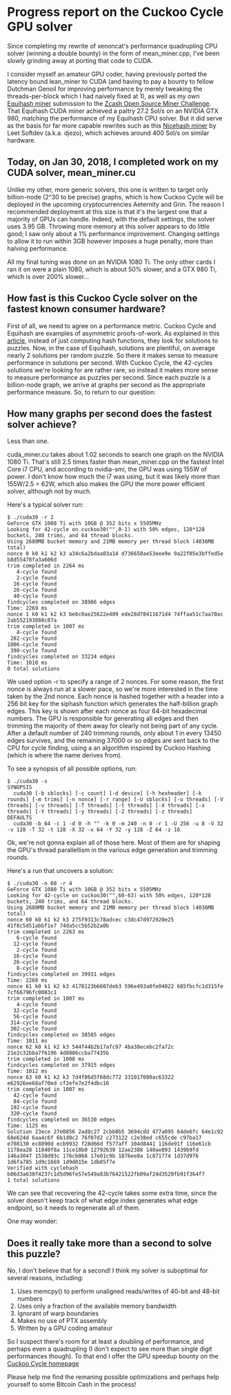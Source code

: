 Progress report on the Cuckoo Cycle GPU solver
============

Since completing my rewrite of xenoncat's performance quadrupling CPU solver (winning a double bounty)
in the form of mean_miner.cpp, I've been slowly grinding away at porting that code to CUDA.

I consider myself an amateur GPU coder, having previously ported the latency bound lean_miner to CUDA
(and having to pay a bounty to fellow Dutchman Genoil for improving performance by merely
tweaking the threads-per-block which I had naively fixed at 1), as well as my own
[Equihash miner](https://github.com/tromp/equihash) submission to the
[Zcash Open Source Miner Challenge](https://z.cash/blog/open-source-miner-winners.html).
That Equihash CUDA miner achieved a paltry 27.2 Sol/s on an NVIDIA GTX 980,
matching the performance of my Equihash CPU solver. But it did serve as the basis for far more capable
rewrites such as this
[Nicehash miner](https://github.com/nicehash/nheqminer/blob/master/cuda_djezo/equi_miner.cu)
by Leet Softdev (a.k.a. djezo), which achieves around 400 Sol/s on similar hardware.

Today, on Jan 30, 2018, I completed work on my CUDA solver, mean_miner.cu
------------

Unlike my other, more generic solvers, this one is written to target only billion-node (2^30 to be precise)
graphs, which is how Cuckoo Cycle will be deployed in the upcoming cryptocurrencies Aeternity and Grin.
The reason I recommended deployment at this size is that it's the largest one that a majority of GPUs
can handle. Indeed, with the default settings, the solver uses 3.95 GB. Throwing more memory at this solver
appears to do little good; I saw only about a 1% performance improvement.
Changing settings to allow it to run within 3GB however imposes a huge penalty, more than halving performance.

All my final tuning was done on an NVIDIA 1080 Ti. The only other cards I ran it on were
a plain 1080, which is about 50% slower, and a GTX 980 Ti, which is over 200% slower...

How fast is this Cuckoo Cycle solver on the fastest known consumer hardware?
------------

First of all, we need to agree on a performance metric. Cuckoo Cycle and Equihash are examples of
asymmetric proofs-of-work. As explained in this
[article](http://cryptorials.io/beyond-hashcash-proof-work-theres-mining-hashing),
instead of just computing hash functions, they look for solutions to puzzles. Now, in the case of
Equihash, solutions are plentiful, on average nearly 2 solutions per random puzzle. So there it makes
sense to measure performance in solutions per second. With Cuckoo Cycle, the 42-cycles solutions
we're looking for are rather rare, so instead it makes more sense to measure performance as puzzles
per second. Since each puzzle is a billion-node graph, we arrive at graphs per second as the appropriate
performance measure. So, to return to our question:

How many graphs per second does the fastest solver achieve?
------------

Less than one.

cuda_miner.cu takes about 1.02 seconds to search one graph on the NVIDIA 1080 Ti.
That's still 2.5 times faster than mean_miner.cpp on the fastest Intel Core i7 CPU,
and according to nvidia-smi, the GPU was using 155W of power.
I don't know how much the i7 was using, but it was likely more than 155W/2.5 = 62W,
which also makes the GPU the more power efficient solver, although not by much.

Here's a typical solver run:

    $ ./cuda30 -r 2
    GeForce GTX 1080 Ti with 10GB @ 352 bits x 5505MHz
    Looking for 42-cycle on cuckoo30("",0-1) with 50% edges, 128*128 buckets, 240 trims, and 64 thread blocks.
    Using 2680MB bucket memory and 21MB memory per thread block (4036MB total)
    nonce 0 k0 k1 k2 k3 a34c6a2bdaa03a14 d736650ae53eee9e 9a22f05e3bffed5e b8d55478fa3a606d
    trim completed in 2264 ms
       4-cycle found
       2-cycle found
      16-cycle found
      26-cycle found
      40-cycle found
    findcycles completed on 38906 edges
    Time: 2269 ms
    nonce 1 k0 k1 k2 k3 be6c0ae25622e409 ede28d78411671d4 74ffaa51c7aa70ac 2ab552193088c87a
    trim completed in 1007 ms
       4-cycle found
     282-cycle found
    1006-cycle found
     390-cycle found
    findcycles completed on 33234 edges
    Time: 1010 ms
    0 total solutions

We used option -r to specify a range of 2 nonces. For some reason, the first
nonce is always run at a slower pace, so we're more interested in the time
taken by the 2nd nonce. Each nonce is hashed together with a header into a 256
bit key for the siphash function which generates the half-billion graph edges.
This key is shown after each nonce as four 64-bit hexadecimal numbers. The GPU is
responsible for generating all edges and then trimming the majority of
them away for clearly not being part of any cycle. After a default number of
240 trimming rounds, only about 1 in every 13450 edges survives, and the
remaining 37000 or so edges are sent back to the CPU for cycle finding, using a an
algorithm inspired by Cuckoo Hashing (which is where the name derives from).

To see a synopsis of all possible options, run:

    $ ./cuda30 -s
    SYNOPSIS
      cuda30 [-b sblocks] [-c count] [-d device] [-h hexheader] [-k rounds] [-m trims] [-n nonce] [-r range] [-U sblocks] [-u threads] [-V threads] [-v threads] [-T threads] [-t threads] [-X threads] [-x threads] [-Y threads] [-y threads] [-Z threads] [-z threads]
    DEFAULTS
      cuda30 -b 64 -c 1 -d 0 -h "" -k 0 -m 240 -n 0 -r 1 -U 256 -u 8 -V 32 -v 128 -T 32 -t 128 -X 32 -x 64 -Y 32 -y 128 -Z 64 -z 16

Ok, we're not gonna explain all of those here. Most of them are for shaping the GPU's thread parallellism in the various edge generation and trimming rounds.

Here's a run that uncovers a solution:

    $ ./cuda30 -n 60 -r 4
    GeForce GTX 1080 Ti with 10GB @ 352 bits x 5505MHz
    Looking for 42-cycle on cuckoo30("",60-63) with 50% edges, 128*128 buckets, 240 trims, and 64 thread blocks.
    Using 2680MB bucket memory and 21MB memory per thread block (4036MB total)
    nonce 60 k0 k1 k2 k3 275f9313c78adcec c3dc47d972920e25 41f8c5d51abbf1e7 74da5cc5b52b2a0b
    trim completed in 2263 ms
       6-cycle found
      12-cycle found
       2-cycle found
      16-cycle found
      26-cycle found
       8-cycle found
    findcycles completed on 39931 edges
    Time: 2268 ms
    nonce 61 k0 k1 k2 k3 4178123b6607deb3 596e493a0fe04022 685fbcfc1d315fe 7cf66796fc0083c1
    trim completed in 1007 ms
       4-cycle found
      32-cycle found
      56-cycle found
     314-cycle found
     302-cycle found
    findcycles completed on 38585 edges
    Time: 1011 ms
    nonce 62 k0 k1 k2 k3 544f44b2b17afc97 4ba38ecebc2fa72c 21e2c32bba7f6196 4d8886ccba77435b
    trim completed in 1008 ms
    findcycles completed on 37915 edges
    Time: 1012 ms
    nonce 63 k0 k1 k2 k3 7d4f06d5f68dc772 331017080ac63322 e62926ee68af70ed cf2efe7e2f4dbc16
    trim completed in 1007 ms
      42-cycle found
      84-cycle found
     192-cycle found
     320-cycle found
    findcycles completed on 36530 edges
    Time: 1125 ms
    Solution 23ece 27e0856 2ad8c27 2cbb0b5 3694cdd 477a095 64de6fc 64e1c92 68e624d 6aa4c6f 6b1d0c2 76f07d2 c273122 c2e38ed c655cde c97ba17 e708130 ec8890d ecb9932 f28d66d f577aff 104d8441 116de91f 116e61cb 1178ea28 11840f8a 11ce10b0 12792630 12ae2388 140ae893 1439b9fd 146a3047 1538d93c 176cb068 17e01c9b 1876ee0a 1c871774 1d37d976 1d6fa785 1d9c1669 1d9d015e 1db85f7e
    Verified with cyclehash b06d3a638f4237c1d5d96fe57e549a83b76421522fb09af24d3520fb91f364f7
    1 total solutions

We can see that recovering the 42-cycle takes some extra time, since the solver doesn't keep track of what
edge index generates what edge endpoint, so it needs to regenerate all of them.


One may wonder:

Does it really take more than a second to solve this puzzle?
------------

No, I don't believe that for a second! I think my solver is suboptimal for several reasons, including:

1. Uses memcpy() to perform unaligned reads/writes of 40-bit and 48-bit numbers
2. Uses only a fraction of the available memory bandwidth
3. Ignorant of warp boundaries
4. Makes no use of PTX assembly
5. Written by a GPU coding amateur

So I suspect there's room for at least a doubling of performance, and perhaps even a quadrupling
(I don't expect to see more than single digit performances though).
To that end I offer the GPU speedup bounty on the [Cuckoo Cycle homepage](https://github.com/tromp/cuckoo)

Please help me find the remaning possible optimizations and perhaps help yourself to some Bitcoin Cash
in the process!
